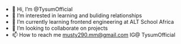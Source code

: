 - 👋 Hi, I’m @TysumOfficial
- 👀 I’m interested in learning and buliding relationships
- 🌱 I’m currently learning frontend engineering at ALT School Africa
- 💞️ I’m looking to collaborate on projects 
- 📫 How to reach me musty290.mm@gmail.com IG@ TysumOfficial

<!---
TysumOfficial/TysumOfficial is a ✨ special ✨ repository because its `README.md` (this file) appears on your GitHub profile.
You can click the Preview link to take a look at your changes.
--->
